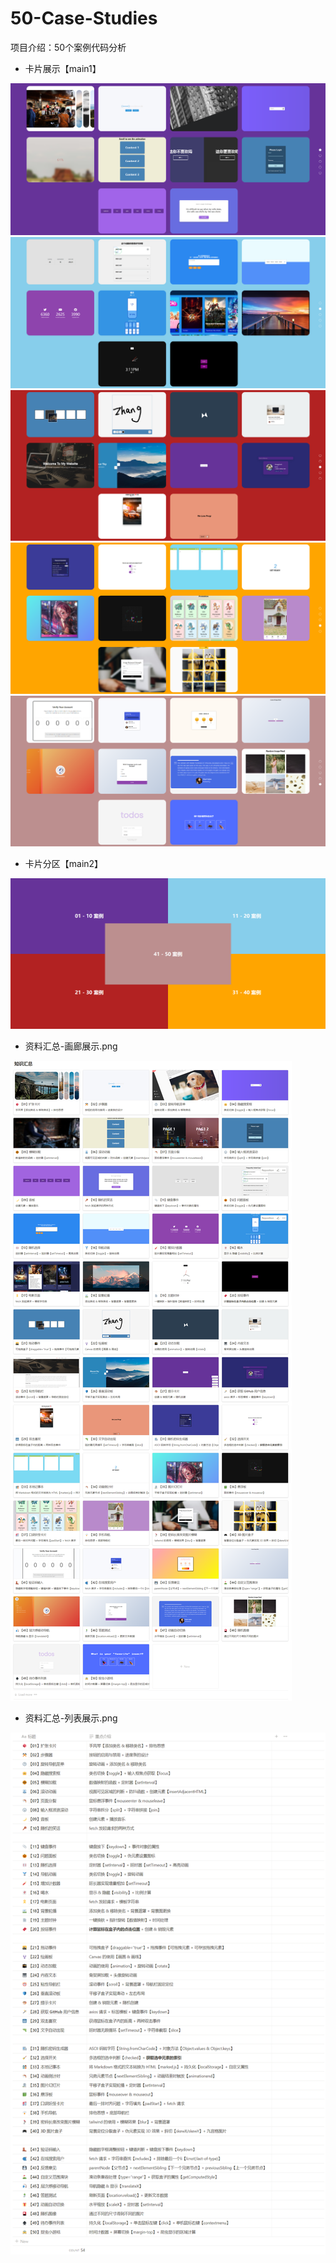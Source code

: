 # 50-Case-Studies
项目介绍：50个案例代码分析

- 卡片展示【main1】

![](img/index1.png)
![](img/index2.png)
![](img/index3.png)
![](img/index4.png)
![](img/index5.png)

- 卡片分区【main2】

![](img/卡片分区.png)

- 资料汇总-画廊展示.png

![](img/资料汇总-画廊展示.png)

- 资料汇总-列表展示.png

![](img/资料汇总-列表展示.png)
